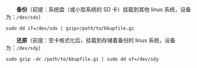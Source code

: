 


　　**备份**（前提：系统盘（或小型系统的 SD 卡）挂载到其他 linux 系统，设备为：`/dev/sdx`）

```shell
sudo dd if=/dev/sdx | gzip>/path/to/bkupfile.gz
```

　　**还原**（前提：空卡格式化后，挂载到存储着备份的 linux 系统，设备为：`/dev/sdy`）

```shell
sudo gzip -dc /path/to/bkupfile.gz | sudo dd of=/dev/sdy
```
